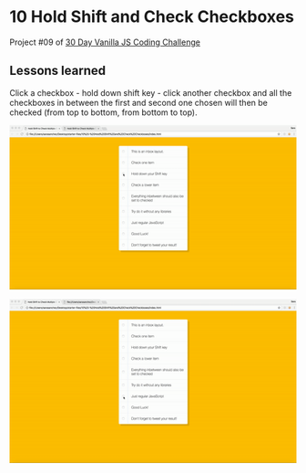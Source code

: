 # 10 Hold Shift and Check Checkboxes
Project #09 of [30 Day Vanilla JS Coding Challenge](https://javascript30.com)

## Lessons learned
Click a checkbox - hold down shift key - click another checkbox and all the checkboxes in between the first and second one chosen will then be checked (from top to bottom, from bottom to top). 

![hold shift check checkboxes top bottom gif](./assets/hold-shift-check-checkboxes-top-bottom.gif)

![hold shift check checkboxes bottom top gif](./assets/hold-shift-check-checkboxes-bottom-top.gif)
